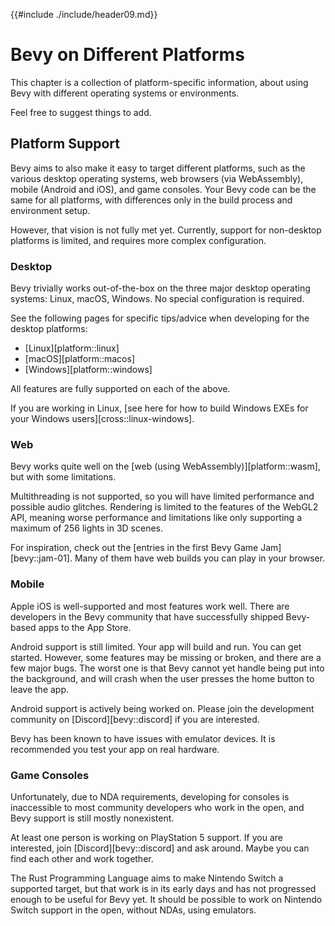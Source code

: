 {{#include ./include/header09.md}}

# Bevy on Different Platforms

This chapter is a collection of platform-specific information, about using
Bevy with different operating systems or environments.

Feel free to suggest things to add.

## Platform Support

Bevy aims to also make it easy to target different platforms, such as the
various desktop operating systems, web browsers (via WebAssembly), mobile
(Android and iOS), and game consoles. Your Bevy code can be the same for all
platforms, with differences only in the build process and environment setup.

However, that vision is not fully met yet. Currently, support for non-desktop
platforms is limited, and requires more complex configuration.

### Desktop

Bevy trivially works out-of-the-box on the three major desktop operating
systems: Linux, macOS, Windows. No special configuration is required.

See the following pages for specific tips/advice when developing for the
desktop platforms:
 - [Linux][platform::linux]
 - [macOS][platform::macos]
 - [Windows][platform::windows]

All features are fully supported on each of the above.

If you are working in Linux, [see here for how to build Windows EXEs for
your Windows users][cross::linux-windows].

### Web

Bevy works quite well on the [web (using WebAssembly)][platform::wasm],
but with some limitations.

Multithreading is not supported, so you will have limited performance and
possible audio glitches. Rendering is limited to the features of the WebGL2
API, meaning worse performance and limitations like only supporting a maximum
of 256 lights in 3D scenes.

For inspiration, check out the [entries in the first Bevy Game
Jam][bevy::jam-01]. Many of them have web builds you can play in your browser.

### Mobile

Apple iOS is well-supported and most features work well. There are developers
in the Bevy community that have successfully shipped Bevy-based apps to the
App Store.

Android support is still limited. Your app will build and run. You can get
started. However, some features may be missing or broken, and there are
a few major bugs.  The worst one is that Bevy cannot yet handle being put
into the background, and will crash when the user presses the home button
to leave the app.

Android support is actively being worked on. Please join the development
community on [Discord][bevy::discord] if you are interested.

Bevy has been known to have issues with emulator devices. It is recommended
you test your app on real hardware.

### Game Consoles

Unfortunately, due to NDA requirements, developing for consoles is inaccessible
to most community developers who work in the open, and Bevy support is still
mostly nonexistent.

At least one person is working on PlayStation 5 support. If you are interested,
join [Discord][bevy::discord] and ask around. Maybe you can find each other and
work together.

The Rust Programming Language aims to make Nintendo Switch a supported target,
but that work is in its early days and has not progressed enough to be useful
for Bevy yet. It should be possible to work on Nintendo Switch support in
the open, without NDAs, using emulators.
